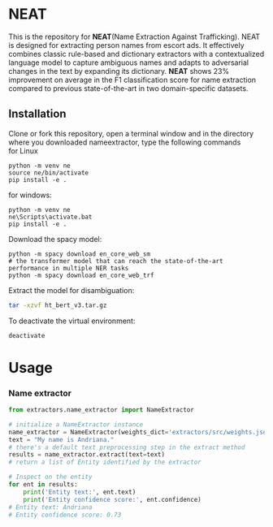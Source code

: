 # NEAT
This is the repository for **NEAT**(Name Extraction Against Trafficking). NEAT is designed for extracting person names from escort ads. It effectively combines classic  rule-based and dictionary extractors with a contextualized language model to capture ambiguous names and adapts to adversarial changes in the text by expanding its dictionary. **NEAT** shows 23% improvement on average in the F1 classification score for name extraction compared to previous state-of-the-art in two domain-specific datasets.

## Installation
Clone or fork this repository, open a terminal window and in the directory where you downloaded nameextractor, type the following commands   
for Linux
```shell
python -m venv ne
source ne/bin/activate
pip install -e .
```  

for windows:
```shell
python -m venv ne
ne\Scripts\activate.bat
pip install -e .
```

Download the spacy model:
```
python -m spacy download en_core_web_sm
# the transformer model that can reach the state-of-the-art performance in multiple NER tasks
python -m spacy download en_core_web_trf
```

Extract the model for disambiguation:
```bash
tar -xzvf ht_bert_v3.tar.gz
```

To deactivate the virtual environment:
```
deactivate
```

# Usage
 
### Name extractor
```python
from extractors.name_extractor import NameExtractor

# initialize a NameExtractor instance 
name_extractor = NameExtractor(weights_dict='extractors/src/weights.json')
text = "My name is Andriana."
# there's a default text preprocessing step in the extract method
results = name_extractor.extract(text=text)
# return a list of Entity identified by the extractor

# Inspect on the entity
for ent in results:
    print('Entity text:', ent.text)
    print('Entity confidence score:', ent.confidence)
# Entity text: Andriana
# Entity confidence score: 0.73
```
